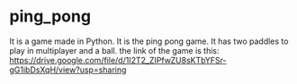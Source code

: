# ping_pong
It is a game made in Python. It is the ping pong game. It has two paddles to play in multiplayer and a ball.
the link of the game is this:
https://drive.google.com/file/d/1I2T2_ZIPfwZU8sKTbYFSr-gG1ibDsXqH/view?usp=sharing
